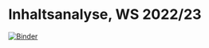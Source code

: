 # Inhaltsanalyse, WS 2022/23

[![Binder](https://mybinder.org/badge_logo.svg)](https://mybinder.org/v2/gh/mscharkow/2022-IA/HEAD?urlpath=rstudio)

